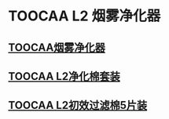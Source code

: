 ﻿---
sidebar_position: 5
sidebar_label: TOOCAA L2 烟雾净化器
---
# TOOCAA L2 烟雾净化器
## [TOOCAA烟雾净化器](https://wiki.toocaa.com/toocaal2/TOOCAA%20L2%20Accessories/Smoke%20Purifier/smoke-purifier)
## [TOOCAA L2净化棉套装](https://wiki.toocaa.com/toocaal2/TOOCAA%20L2%20Accessories/Smoke%20Purifier/filter-replacement-kit)
## [TOOCAA L2初效过滤棉5片装](https://wiki.toocaa.com/toocaal2/TOOCAA%20L2%20Accessories/Smoke%20Purifier/smoke-purifier-pre-filter-5pc)
